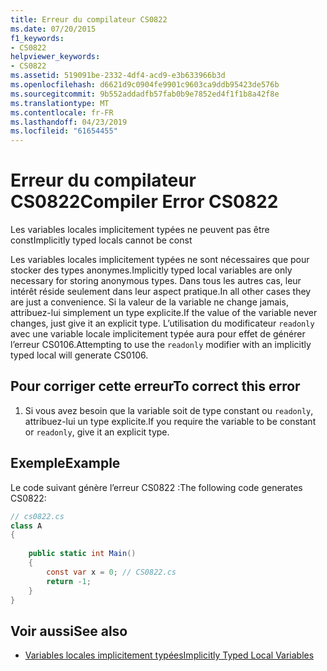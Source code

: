 ```yaml
---
title: Erreur du compilateur CS0822
ms.date: 07/20/2015
f1_keywords:
- CS0822
helpviewer_keywords:
- CS0822
ms.assetid: 519091be-2332-4df4-acd9-e3b633966b3d
ms.openlocfilehash: d6621d9c0904fe9901c9603ca9ddb95423de576b
ms.sourcegitcommit: 9b552addadfb57fab0b9e7852ed4f1f1b8a42f8e
ms.translationtype: MT
ms.contentlocale: fr-FR
ms.lasthandoff: 04/23/2019
ms.locfileid: "61654455"
---
```

# <a name="compiler-error-cs0822"></a><span data-ttu-id="c8644-102">Erreur du compilateur CS0822</span><span class="sxs-lookup"><span data-stu-id="c8644-102">Compiler Error CS0822</span></span>
<span data-ttu-id="c8644-103">Les variables locales implicitement typées ne peuvent pas être const</span><span class="sxs-lookup"><span data-stu-id="c8644-103">Implicitly typed locals cannot be const</span></span>  
  
 <span data-ttu-id="c8644-104">Les variables locales implicitement typées ne sont nécessaires que pour stocker des types anonymes.</span><span class="sxs-lookup"><span data-stu-id="c8644-104">Implicitly typed local variables are only necessary for storing anonymous types.</span></span> <span data-ttu-id="c8644-105">Dans tous les autres cas, leur intérêt réside seulement dans leur aspect pratique.</span><span class="sxs-lookup"><span data-stu-id="c8644-105">In all other cases they are just a convenience.</span></span> <span data-ttu-id="c8644-106">Si la valeur de la variable ne change jamais, attribuez-lui simplement un type explicite.</span><span class="sxs-lookup"><span data-stu-id="c8644-106">If the value of the variable never changes, just give it an explicit type.</span></span> <span data-ttu-id="c8644-107">L’utilisation du modificateur `readonly` avec une variable locale implicitement typée aura pour effet de générer l’erreur CS0106.</span><span class="sxs-lookup"><span data-stu-id="c8644-107">Attempting to use the `readonly` modifier with an implicitly typed local will generate CS0106.</span></span>  
  
## <a name="to-correct-this-error"></a><span data-ttu-id="c8644-108">Pour corriger cette erreur</span><span class="sxs-lookup"><span data-stu-id="c8644-108">To correct this error</span></span>  
  
1. <span data-ttu-id="c8644-109">Si vous avez besoin que la variable soit de type constant ou `readonly`, attribuez-lui un type explicite.</span><span class="sxs-lookup"><span data-stu-id="c8644-109">If you require the variable to be constant or `readonly`, give it an explicit type.</span></span>  
  
## <a name="example"></a><span data-ttu-id="c8644-110">Exemple</span><span class="sxs-lookup"><span data-stu-id="c8644-110">Example</span></span>  
 <span data-ttu-id="c8644-111">Le code suivant génère l’erreur CS0822 :</span><span class="sxs-lookup"><span data-stu-id="c8644-111">The following code generates CS0822:</span></span>  
  
```csharp  
// cs0822.cs  
class A  
{  
  
    public static int Main()  
    {  
        const var x = 0; // CS0822.cs  
        return -1;  
    }  
}  
```  
  
## <a name="see-also"></a><span data-ttu-id="c8644-112">Voir aussi</span><span class="sxs-lookup"><span data-stu-id="c8644-112">See also</span></span>

- [<span data-ttu-id="c8644-113">Variables locales implicitement typées</span><span class="sxs-lookup"><span data-stu-id="c8644-113">Implicitly Typed Local Variables</span></span>](../../csharp/programming-guide/classes-and-structs/implicitly-typed-local-variables.md)
